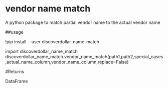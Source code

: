 # vendor name match
A python package to match partial vendor name to the actual vendor name

##usage


!pip install --user discoverdollar-name-match

import discoverdollar_name_match
discoverdollar_name_match.vendor_name_match(path1,path2,special_cases,actual_name_column,vendor_name_column,replace=False)

#Returns 

DataFrame
